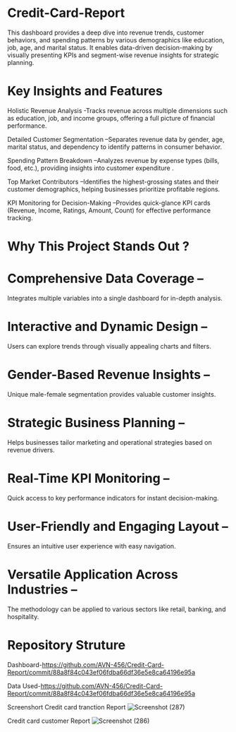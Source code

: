 # Credit-Card-Report
This dashboard provides a deep dive into revenue trends, customer behaviors, and spending patterns by various demographics like education, job, age, and marital status. It enables data-driven decision-making by visually presenting KPIs and segment-wise revenue insights for strategic planning.
# Key Insights and Features 
  Holistic Revenue Analysis -Tracks revenue across multiple dimensions such as education, job, and income groups, offering a full picture of financial performance.
  
  Detailed Customer Segmentation –Separates revenue data by gender, age, marital status, and dependency to identify patterns in consumer behavior.
  
  Spending Pattern Breakdown –Analyzes revenue by expense types (bills, food, etc.), providing insights into customer expenditure .
  
  Top Market Contributors –Identifies the highest-grossing states and their customer demographics, helping businesses prioritize profitable regions.
  
 KPI Monitoring for Decision-Making –Provides quick-glance KPI cards (Revenue, Income, Ratings, Amount, Count) for effective performance tracking.

# Why This Project Stands Out ?
# Comprehensive Data Coverage – 
Integrates multiple variables into a single dashboard for in-depth analysis.

# Interactive and Dynamic Design – 
Users can explore trends through visually appealing charts and filters.

# Gender-Based Revenue Insights – 
Unique male-female segmentation provides valuable customer insights.

# Strategic Business Planning – 
Helps businesses tailor marketing and operational strategies based on revenue drivers.

# Real-Time KPI Monitoring – 
Quick access to key performance indicators for instant decision-making.

# User-Friendly and Engaging Layout – 
Ensures an intuitive user experience with easy navigation.

# Versatile Application Across Industries – 
The methodology can be applied to various sectors like retail, banking, and hospitality.
# Repository Struture 
Dashboard-https://github.com/AVN-456/Credit-Card-Report/commit/88a8f84c043ef06fdba66df36e5e8ca64196e95a

Data Used-https://github.com/AVN-456/Credit-Card-Report/commit/88a8f84c043ef06fdba66df36e5e8ca64196e95a

        

Screenshort 
Credit card tranction Report
![Screenshot (287)](https://github.com/user-attachments/assets/4bbfb01b-da5d-4abd-b1e1-560666463d75)


Credit card customer Report
![Screenshot (286)](https://github.com/user-attachments/assets/dcaf9c15-9a56-478a-bffe-16eb3d1ccbbd)



